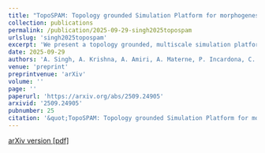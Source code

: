 ```yaml
---
title: "TopoSPAM: Topology grounded Simulation Platform for morphogenesis and biological Active Matter"
collection: publications
permalink: /publication/2025-09-29-singh2025topospam
urlslug: 'singh2025topospam'
excerpt: 'We present a topology grounded, multiscale simulation platform for morphogenesis and biological active matter. Morphogenesis and biological active matter represent keystone problems in biology with additional, far-reaching implications across the biomedical sciences. Addressing these problems will require flexible, cross-scale models of tissue shape, development, and dysfunction that can be tuned to understand, model, and predict relevant individual cases. Current approaches to simulating anatomical or cellular subsystems tend to rely on static, assumed shapes. Meanwhile, the potential for topology to provide natural dimensionality reduction and organization of shape and dynamical outcomes is not fully exploited. TopoSPAM combines ease of use with powerful simulation algorithms and methodological advances, including active nematic gels, topological-defect-driven shape dynamics, and an active 3D vertex model of tissues. It is capable of determining emergent flows and shapes across scales. '
date: 2025-09-29
authors: 'A. Singh, A. Krishna, A. Amiri, A. Materne, P. Incardona, C. Duclut, C. M. Duque, A. Szałapak, M. Bahadorian, S. K. T. Veettil, P. H. Suhrcke, F. Jülicher, I. F. Sbalzarini, C. D. Modes'
venue: 'preprint'
preprintvenue: 'arXiv'
volume: ''
page: ''
paperurl: 'https://arxiv.org/abs/2509.24905'
arxivid: '2509.24905'
pubnumber: 25
citation: '&quot;TopoSPAM: Topology grounded Simulation Platform for morphogenesis and biological Active Matter&quot;, A. Singh, A. Krishna, A. Amiri, A. Materne, P. Incardona, C. Duclut, C. M. Duque, A. Szałapak, M. Bahadorian, S. K. T. Veettil, P. H. Suhrcke, F. Jülicher, I. F. Sbalzarini, C. D. Modes, <i>arXiv:2509.24905</i> (2025).'
---
```

[arXiv version <i class="fa fa-external-link-alt fa-xs" aria-hidden="true"></i>](https://arxiv.org/abs/2509.24905)
[[pdf] <i class="fa fa-download fa-xs" aria-hidden="true"></i>](http://charlieduclut.github.io/files/singh2025topospam.pdf)
<br/>